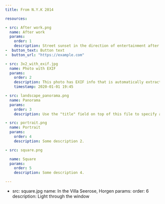 ```yaml
---
title: From N.Y.K 2014

resources:

- src: After work.png
  name: After work
  params:
    order: 1
    description: Street sunset in the direction of entertainment after a day's work
-  button_text: Button text
-  button_url: "https://example.com"

- src: 3x2_with_exif.jpg
  name: Photo with EXIF
  params:
    order: 2
    description: This photo has EXIF info that is automatically extracted. Only JPG and TIFF files supports EXIF. If the automatically extracted time is incorrect, use "timestamp" field to supply your own time.
    timestamp: 2020-01-01 19:45

- src: landscape_panorama.png
  name: Panorama
  params:
    order: 3
    description: Use the "title" field on top of this file to specify a series name for a stylized appearance. It is hidden if "title" is unspecified.

- src: portrait.png
  name: Portrait
  params:
    order: 4
    description: Some description 2.

- src: square.png

  name: Square
  params:
    order: 5
    description: Some description 4.

---
```

- src: square.jpg
  name: In the Villa Seerose, Horgen 
  params:
    order: 6
    description: Light through the window

